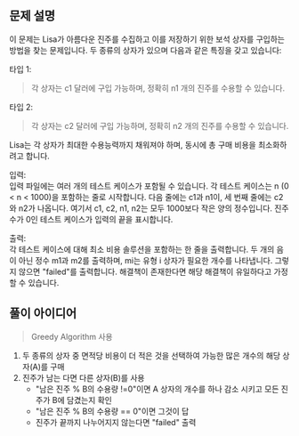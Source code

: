 ## 문제 설명
이 문제는 Lisa가 아름다운 진주를 수집하고 이를 저장하기 위한 보석 상자를 구입하는 방법을 찾는 문제입니다. 두 종류의 상자가 있으며 다음과 같은 특징을 갖고 있습니다:

타입 1: <br>
> 각 상자는 c1 달러에 구입 가능하며, 정확히 n1 개의 진주를 수용할 수 있습니다.

타입 2: <br>
>각 상자는 c2 달러에 구입 가능하며, 정확히 n2 개의 진주를 수용할 수 있습니다.

Lisa는 각 상자가 최대한 수용능력까지 채워져야 하며, 동시에 총 구매 비용을 최소화하려고 합니다.

입력:<br>
입력 파일에는 여러 개의 테스트 케이스가 포함될 수 있습니다.
각 테스트 케이스는 n (0 < n < 1000)을 포함하는 줄로 시작합니다.
다음 줄에는 c1과 n1이, 세 번째 줄에는 c2와 n2가 나옵니다.
여기서 c1, c2, n1, n2는 모두 1000보다 작은 양의 정수입니다.
진주 수가 0인 테스트 케이스가 입력의 끝을 표시합니다.

출력:<br>
각 테스트 케이스에 대해 최소 비용 솔루션을 포함하는 한 줄을 출력합니다.
두 개의 음이 아닌 정수 m1과 m2를 출력하며, mi는 유형 i 상자가 필요한 개수를 나타냅니다.
그렇지 않으면 "failed"를 출력합니다.
해결책이 존재한다면 해당 해결책이 유일하다고 가정할 수 있습니다.

## 풀이 아이디어
> Greedy Algorithm 사용

1. 두 종류의 상자 중 면적당 비용이 더 적은 것을 선택하여 가능한 많은 개수의 해당 상자(A)를 구매
2. 진주가 남는 다면 다른 상자(B)를 사용
   - "남은 진주 % B의 수용량 !=0"이면 A 상자의 개수를 하나 감소 시키고 모든 진주가 B에 담겼는지 확인
   - "남은 진주 % B의 수용량 == 0"이면 그것이 답
   - 진주가 끝까지 나누어지지 않는다면 "failed" 출력